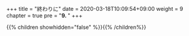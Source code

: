 +++
title = "終わりに"
date = 2020-03-18T10:09:54+09:00
weight = 9
chapter = true
pre = "<b>9. </b>"
+++

{{% children showhidden="false" %}}{{% /children%}}